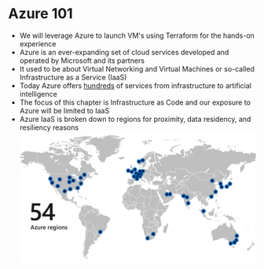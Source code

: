 # Azure 101

* We will leverage Azure to launch VM's using Terraform for the hands-on experience
* Azure is an ever-expanding set of cloud services developed and operated by Microsoft and its partners
* It used to be about Virtual Networking and Virtual Machines or so-called Infrastructure as a Service \(IaaS\)
* Today Azure offers [hundreds](https://azure.microsoft.com/en-ca/services/) of services from infrastructure to artificial intelligence
* The focus of this chapter is Infrastructure as Code and our exposure to Azure will be limited to IaaS
* Azure IaaS is broken down to regions for proximity, data residency, and resiliency reasons![](/assets/az-regions.jpg)



